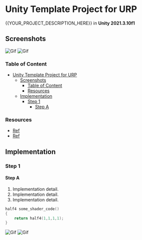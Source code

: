 # Unity Template Project for URP

{{YOUR_PROJECT_DESCRIPTION_HERE}} in **Unity 2021.3.10f1**

## Screenshots

![Gif](./docs/1.gif)
![Gif](./docs/1.gif)

### Table of Content

- [Unity Template Project for URP](#unity-template-project-for-urp)
  - [Screenshots](#screenshots)
    - [Table of Content](#table-of-content)
    - [Resources](#resources)
  - [Implementation](#implementation)
    - [Step 1](#step-1)
      - [Step A](#step-a)

### Resources

- [Ref](https://adrianb.io/2014/08/09/perlinnoise.html)
- [Ref](https://adrianb.io/2014/08/09/perlinnoise.html)

## Implementation
### Step 1
#### Step A

1. Implementation detail.
1. Implementation detail.
1. Implementation detail.

```c
half4 some_shader_code()
{
    return half4(1,1,1,1);
}
```

![Gif](./docs/1.gif)
![Gif](./docs/1.gif)

